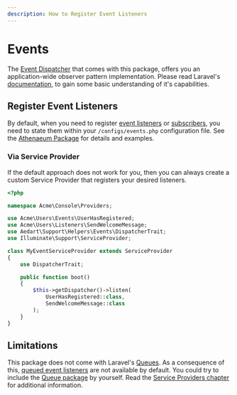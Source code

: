```yaml
---
description: How to Register Event Listeners
---
```


# Events

The [Event Dispatcher](https://laravel.com/docs/9.x/events) that comes with this package, offers you an application-wide observer pattern implementation.
Please read Laravel's [documentation](https://laravel.com/docs/9.x/events), to gain some basic understanding of it's capabilities.

## Register Event Listeners

By default, when you need to register [event listeners](https://laravel.com/docs/9.x/events#defining-listeners) or [subscribers](https://laravel.com/docs/9.x/events#event-subscribers), you need to state them within your `/configs/events.php` configuration file.
See the [Athenaeum Package](../../events) for details and examples.

### Via Service Provider

If the default approach does not work for you, then you can always create a custom Service Provider that registers your desired listeners.

```php
<?php

namespace Acme\Console\Providers;

use Acme\Users\Events\UserHasRegistered;
use Acme\Users\Listeners\SendWelcomeMessage;
use Aedart\Support\Helpers\Events\DispatcherTrait;
use Illuminate\Support\ServiceProvider;

class MyEventServiceProvider extends ServiceProvider
{
    use DispatcherTrait;

    public function boot()
    {
        $this->getDispatcher()->listen(
            UserHasRegistered::class,
            SendWelcomeMessage::class
        );
    }
}
```

## Limitations

This package does not come with Laravel's [Queues](https://laravel.com/docs/9.x/queues).
As a consequence of this, [queued event listeners](https://laravel.com/docs/9.x/events#queued-event-listeners) are not available by default.
You could try to include the [Queue package](https://packagist.org/packages/illuminate/queue) by yourself.
Read the [Service Providers chapter](providers) for additional information. 
